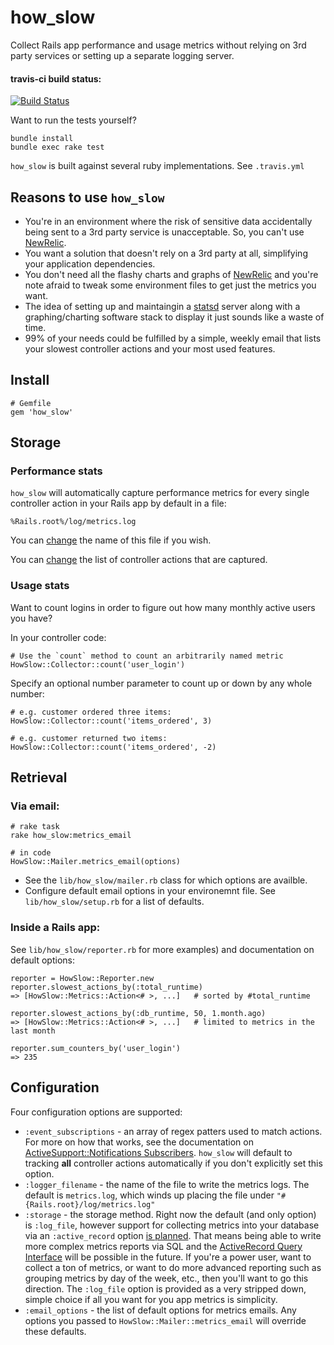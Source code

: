 # how_slow

Collect Rails app performance and usage metrics without relying on 3rd party
services or setting up a separate logging server.

#### travis-ci build status:

[![Build Status](https://travis-ci.org/normalocity/how_slow.png?branch=master)](https://travis-ci.org/normalocity/how_slow)

Want to run the tests yourself?

    bundle install
    bundle exec rake test

`how_slow` is built against several ruby implementations. See `.travis.yml`

## Reasons to use `how_slow`

* You're in an environment where the risk of sensitive data accidentally being
  sent to a 3rd party service is unacceptable. So, you can't use [NewRelic][4].
* You want a solution that doesn't rely on a 3rd party at all, simplifying your
  application dependencies.
* You don't need all the flashy charts and graphs of [NewRelic][4] and you're
  note afraid to tweak some environment files to get just the metrics you want.
* The idea of setting up and maintaingin a [statsd][2] server along with a
  graphing/charting software stack to display it just sounds like a waste of
  time.
* 99% of your needs could be fulfilled by a simple, weekly email that lists your
  slowest controller actions and your most used features.

## Install

    # Gemfile
    gem 'how_slow'

## Storage

### Performance stats

`how_slow` will automatically capture performance metrics for every
single controller action in your Rails app by default in a file:

    %Rails.root%/log/metrics.log

You can [change](#configuration) the name of this file if you wish.

You can [change](#configuration) the list of controller actions that are captured.

### Usage stats

Want to count logins in order to figure out how many monthly active users you have?

In your controller code:

    # Use the `count` method to count an arbitrarily named metric
    HowSlow::Collector::count('user_login')

Specify an optional number parameter to count up or down by any whole number:

    # e.g. customer ordered three items:
    HowSlow::Collector::count('items_ordered', 3)

    # e.g. customer returned two items:
    HowSlow::Collector::count('items_ordered', -2)

## Retrieval

### Via email:

    # rake task
    rake how_slow:metrics_email

    # in code
    HowSlow::Mailer.metrics_email(options)

* See the `lib/how_slow/mailer.rb` class for which options are availble.
* Configure default email options in your environemnt file. See
  `lib/how_slow/setup.rb` for a list of defaults.

### Inside a Rails app:

See `lib/how_slow/reporter.rb` for more examples) and documentation on default options:

    reporter = HowSlow::Reporter.new
    reporter.slowest_actions_by(:total_runtime)
    => [HowSlow::Metrics::Action<# >, ...]   # sorted by #total_runtime
    
    reporter.slowest_actions_by(:db_runtime, 50, 1.month.ago)
    => [HowSlow::Metrics::Action<# >, ...]   # limited to metrics in the last month
    
    reporter.sum_counters_by('user_login')
    => 235

## Configuration

Four configuration options are supported:

* `:event_subscriptions` - an array of regex patters used to match actions. For
  more on how that works, see the documentation on
  [ActiveSupport::Notifications Subscribers][3]. `how_slow` will default to
  tracking **all** controller actions automatically if you don't explicitly set
  this option.
* `:logger_filename` - the name of the file to write the metrics logs. The
  default is `metrics.log`, which winds up placing the file under
  `"#{Rails.root}/log/metrics.log"`
* `:storage` - the storage method. Right now the default (and only option) is
  `:log_file`, however support for collecting metrics into your database via an
  `:active_record` option [is planned][10]. That means being able to write more
  complex metrics reports via SQL and the [ActiveRecord Query Interface][11]
  will be possible in the future. If you're a power user, want to collect a
  ton of metrics, or want to do more advanced reporting such as grouping metrics
  by day of the week, etc., then you'll want to go this direction. The
  `:log_file` option is provided as a very stripped down, simple choice if all
  you want for you app metrics is simplicity.
* `:email_options` - the list of default options for metrics emails. Any options
  you passed to `HowSlow::Mailer::metrics_email` will override these
  defaults.

[1]: http://en.wikipedia.org/wiki/Federal_Information_Security_Management_Act_of_2002
[2]: https://github.com/etsy/statsd/
[3]: http://api.rubyonrails.org/classes/ActiveSupport/Notifications.html#label-Subscribers
[4]: http://newrelic.com/
[5]: https://github.com/normalocity/how_slow/blob/master/lib/how_slow/reporter.rb
[6]: https://www.heroku.com/
[7]: https://devcenter.heroku.com/articles/read-only-filesystem
[9]: http://www.google.com/analytics/
[10]: https://github.com/normalocity/how_slow/issues/8
[11]: http://guides.rubyonrails.org/active_record_querying.html
